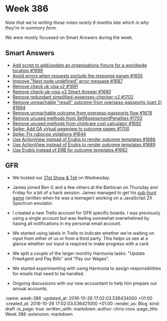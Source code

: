 Week 386
========

_Note that we're writing these notes nearly 6 months late which is why they're in summary form._

We were mostly focussed on Smart Answers during the week.

## Smart Answers

* [Add script to add/update an organisations fixture for a worldwide location #1699](https://github.com/alphagov/smart-answers/pull/1699)
* [Avoid errors when requests exclude the response param #1655](https://github.com/alphagov/smart-answers/pull/1655)
* [Improve "Next node undefined" error message #1687](https://github.com/alphagov/smart-answers/pull/1687)
* [Remove check uk visa v2 #1691](https://github.com/alphagov/smart-answers/pull/1691)
* [Remove check-uk-visa-v2 Smart Answer #1690](https://github.com/alphagov/smart-answers/pull/1690)
* [Remove redundant simplified-expenses-checker-v2 #1702](https://github.com/alphagov/smart-answers/pull/1702)
* [Remove unreachable "result" outcome from overseas-passports (part 2) #1694](https://github.com/alphagov/smart-answers/pull/1694)
* [Remove unreachable outcome from overseas-passports flow #1678](https://github.com/alphagov/smart-answers/pull/1678)
* [Remove unused methods from SelfAssessmentPenalties #1703](https://github.com/alphagov/smart-answers/pull/1703)
* [Remove unused methods from childcare cost calculator #1692](https://github.com/alphagov/smart-answers/pull/1692)
* [Spike: Add GA virtual pageview to outcome pages #1700](https://github.com/alphagov/smart-answers/pull/1700)
* [Spike: Fix rubocop violations #1644](https://github.com/alphagov/smart-answers/pull/1644)
* [Use ActionView instead of Erubis to render outcome templates #1686](https://github.com/alphagov/smart-answers/pull/1686)
* [Use ActionView instead of Erubis to render outcome templates #1689](https://github.com/alphagov/smart-answers/pull/1689)
* [Use Erubis instead of ERB for outcome templates #1682](https://github.com/alphagov/smart-answers/pull/1682)

## GFR

* We hosted our [21st Show & Tell][show-and-tell-21] on Wednesday.

* James joined Ben G and a few others at the Barbican on Thursday and Friday for a bit of a hack session. James managed to get his [sub-hunt game][sub-hunt] (written when he was a teenager) working on a JavaScript ZX Spectrum emulator.

* I created a new Trello account for GFR specific boards. I was previously using a single account but was feeling somewhat overwhelmed by having all notifications in my personal email account.

* We started using labels in Trello to indicate whether we're waiting on input from either of us or from a third party. This helps us see at a glance whether our input is required to make progress with a card.

* We split a couple of the larger monthly Harmonia tasks: "Update FreeAgent and Pay Bills" and "Pay our Wages".

* We started experimenting with using Harmonia to assign responsibilities for emails that need to be handled.

* Ongoing discussions with our new accountant to help him prepare our annual accounts.

[show-and-tell-21]: /show-and-tell-21
[sub-hunt]: https://github.com/floehopper/sub-hunt

:name: week-386
:updated_at: 2016-10-26 17:02:03.536434000 +01:00
:created_at: 2016-10-26 17:02:03.536421000 +01:00
:render_as: Blog
:kind: draft
:is_page: true
:written_with: markdown
:author: chris-roos
:page_title: Week 386
:extension: markdown
